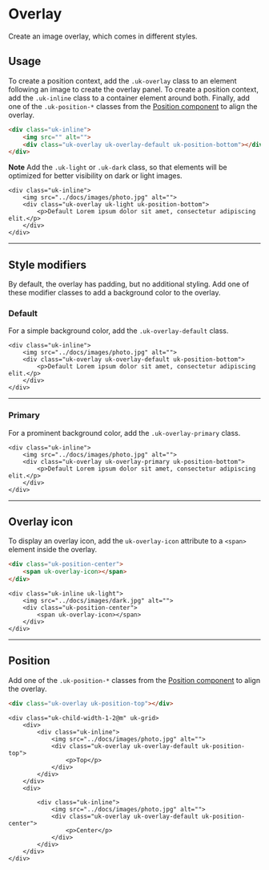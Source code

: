 # Overlay

<p class="uk-text-lead">Create an image overlay, which comes in different styles.</p>

## Usage

To create a position context, add the `.uk-overlay` class to an element following an image to create the overlay panel. To create a position context, add the `.uk-inline` class to a container element around both. Finally, add one of the `.uk-position-*` classes from the [Position component](position.md) to align the overlay.

```html
<div class="uk-inline">
    <img src="" alt="">
    <div class="uk-overlay uk-overlay-default uk-position-bottom"></div>
</div>
```

**Note** Add the `.uk-light` or `.uk-dark` class, so that elements will be optimized for better visibility on dark or light images.

```example
<div class="uk-inline">
    <img src="../docs/images/photo.jpg" alt="">
    <div class="uk-overlay uk-light uk-position-bottom">
        <p>Default Lorem ipsum dolor sit amet, consectetur adipiscing elit.</p>
    </div>
</div>
```

***

## Style modifiers

By default, the overlay has padding, but no additional styling. Add one of these modifier classes to add a background color to the overlay.

### Default

For a simple background color, add the `.uk-overlay-default` class.

```example
<div class="uk-inline">
    <img src="../docs/images/photo.jpg" alt="">
    <div class="uk-overlay uk-overlay-default uk-position-bottom">
        <p>Default Lorem ipsum dolor sit amet, consectetur adipiscing elit.</p>
    </div>
</div>
```

***

### Primary

For a prominent background color, add the `.uk-overlay-primary` class.

```example
<div class="uk-inline">
    <img src="../docs/images/photo.jpg" alt="">
    <div class="uk-overlay uk-overlay-primary uk-position-bottom">
        <p>Default Lorem ipsum dolor sit amet, consectetur adipiscing elit.</p>
    </div>
</div>
```

***

## Overlay icon

To display an overlay icon, add the `uk-overlay-icon` attribute to a `<span>` element inside the overlay.

```html
<div class="uk-position-center">
    <span uk-overlay-icon></span>
</div>
```

```example
<div class="uk-inline uk-light">
    <img src="../docs/images/dark.jpg" alt="">
    <div class="uk-position-center">
        <span uk-overlay-icon></span>
    </div>
</div>
```

***

## Position

Add one of the `.uk-position-*` classes from the [Position component](position.md) to align the overlay.

```html
<div class="uk-overlay uk-position-top"></div>
```

```example
<div class="uk-child-width-1-2@m" uk-grid>
    <div>
        <div class="uk-inline">
            <img src="../docs/images/photo.jpg" alt="">
            <div class="uk-overlay uk-overlay-default uk-position-top">
                <p>Top</p>
            </div>
        </div>
    </div>
    <div>

        <div class="uk-inline">
            <img src="../docs/images/photo.jpg" alt="">
            <div class="uk-overlay uk-overlay-default uk-position-center">
                <p>Center</p>
            </div>
        </div>
    </div>
</div>
```
